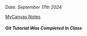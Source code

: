 *Date: September 17th 2024*

[MyCanvas Notes](https://mycanvas.mohawkcollege.ca/courses/107218/files/20633688?module_item_id=5794370)
###### **Git Tutorial Was Completed In Class**

